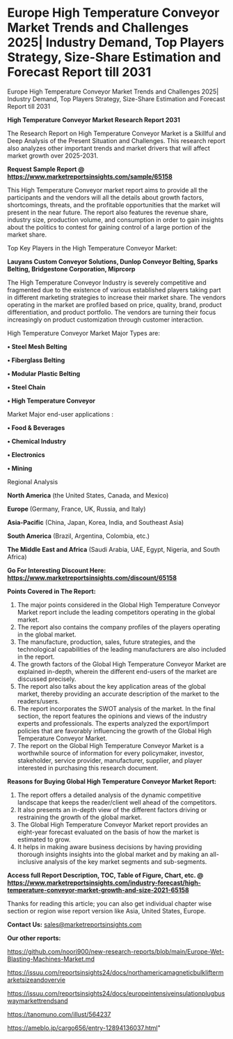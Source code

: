 # Europe High Temperature Conveyor Market Trends and Challenges 2025| Industry Demand, Top Players Strategy, Size-Share Estimation and Forecast Report till 2031
Europe High Temperature Conveyor Market Trends and Challenges 2025| Industry Demand, Top Players Strategy, Size-Share Estimation and Forecast Report till 2031

<strong>High Temperature Conveyor Market Research Report 2031</strong>

The Research Report on High Temperature Conveyor Market is a Skillful and Deep Analysis of the Present Situation and Challenges. This research report also analyzes other important trends and market drivers that will affect market growth over 2025-2031.

<strong>Request Sample Report @ <a href=https://www.marketreportsinsights.com/sample/65158>https://www.marketreportsinsights.com/sample/65158</a></strong>

This High Temperature Conveyor market report aims to provide all the participants and the vendors will all the details about growth factors, shortcomings, threats, and the profitable opportunities that the market will present in the near future. The report also features the revenue share, industry size, production volume, and consumption in order to gain insights about the politics to contest for gaining control of a large portion of the market share.

Top Key Players in the High Temperature Conveyor Market:

<strong>Lauyans Custom Conveyor Solutions, Dunlop Conveyor Belting, Sparks Belting, Bridgestone Corporation, Miprcorp</strong>

The High Temperature Conveyor Industry is severely competitive and fragmented due to the existence of various established players taking part in different marketing strategies to increase their market share. The vendors operating in the market are profiled based on price, quality, brand, product differentiation, and product portfolio. The vendors are turning their focus increasingly on product customization through customer interaction.

High Temperature Conveyor Market Major Types are:

<strong>• Steel Mesh Belting

• Fiberglass Belting

• Modular Plastic Belting

• Steel Chain

• High Temperature Conveyor</strong>

Market Major end-user applications :

<strong>• Food & Beverages

• Chemical Industry

• Electronics

• Mining</strong>

Regional Analysis

</u><strong><b>North America</b></strong> (the United States, Canada, and Mexico)

<strong><b>Europe </b></strong>(Germany, France, UK, Russia, and Italy)

<strong><b>Asia-Pacific</b></strong> (China, Japan, Korea, India, and Southeast Asia)

<strong><b>South America</b></strong> (Brazil, Argentina, Colombia, etc.)

<strong><b>The Middle East and Africa</b></strong> (Saudi Arabia, UAE, Egypt, Nigeria, and South Africa)

<strong>Go For Interesting Discount Here: <a href=https://www.marketreportsinsights.com/discount/65158>https://www.marketreportsinsights.com/discount/65158</a></strong>

<strong>Points Covered in The Report:</strong>
<ol>
  <li>The major points considered in the Global High Temperature Conveyor Market report include the leading competitors operating in the global market.</li>
  <li>The report also contains the company profiles of the players operating in the global market.</li>
  <li>The manufacture, production, sales, future strategies, and the technological capabilities of the leading manufacturers are also included in the report.</li>
  <li>The growth factors of the Global High Temperature Conveyor Market are explained in-depth, wherein the different end-users of the market are discussed precisely.</li>
  <li>The report also talks about the key application areas of the global market, thereby providing an accurate description of the market to the readers/users.</li>
  <li>The report incorporates the SWOT analysis of the market. In the final section, the report features the opinions and views of the industry experts and professionals. The experts analyzed the export/import policies that are favorably influencing the growth of the Global High Temperature Conveyor Market.</li>
  <li>The report on the Global High Temperature Conveyor Market is a worthwhile source of information for every policymaker, investor, stakeholder, service provider, manufacturer, supplier, and player interested in purchasing this research document.</li>
</ol>
<strong>Reasons for Buying Global High Temperature Conveyor Market Report:</strong>

<ol>
  <li>The report offers a detailed analysis of the dynamic competitive landscape that keeps the reader/client well ahead of the competitors.</li>
  <li>It also presents an in-depth view of the different factors driving or restraining the growth of the global market.</li>
  <li>The Global High Temperature Conveyor Market report provides an eight-year forecast evaluated on the basis of how the market is estimated to grow.</li>
  <li>It helps in making aware business decisions by having providing thorough insights insights into the global market and by making an all-inclusive analysis of the key market segments and sub-segments.</li>
</ol>
<strong>Access full Report Description, TOC, Table of Figure, Chart, etc. @ <a href=https://www.marketreportsinsights.com/industry-forecast/high-temperature-conveyor-market-growth-and-size-2021-65158>https://www.marketreportsinsights.com/industry-forecast/high-temperature-conveyor-market-growth-and-size-2021-65158</a></strong>


Thanks for reading this article; you can also get individual chapter wise section or region wise report version like Asia, United States, Europe.

<strong>Contact Us:</strong>
sales@marketreportsinsights.com

<strong>Our other reports:</strong>

<a href=https://github.com/noori900/new-research-reports/blob/main/Europe-Wet-Blasting-Machines-Market.md>https://github.com/noori900/new-research-reports/blob/main/Europe-Wet-Blasting-Machines-Market.md</a>

<a href=https://issuu.com/reportsinsights24/docs/northamericamagneticbulkliftermarketsizeandovervie>https://issuu.com/reportsinsights24/docs/northamericamagneticbulkliftermarketsizeandovervie</a>

<a href=https://issuu.com/reportsinsights24/docs/europeintensiveinsulationplugbuswaymarkettrendsand>https://issuu.com/reportsinsights24/docs/europeintensiveinsulationplugbuswaymarkettrendsand</a>

<a href=https://tanomuno.com/illust/564237>https://tanomuno.com/illust/564237</a>

<a href=https://ameblo.jp/cargo656/entry-12894136037.html>https://ameblo.jp/cargo656/entry-12894136037.html</a>"
